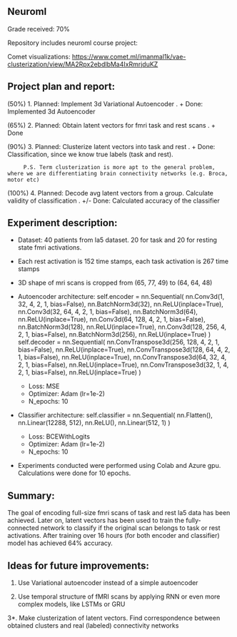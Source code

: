 ## Neuroml

Grade received: 70%


Repository includes neuroml course project:

Comet visualizations:   https://www.comet.ml/imanmal1k/vae-clusterization/view/MA2Rpx2ebdlbMa4IxRmrjduKZ


## Project plan and report:

(50%) 1. Planned: Implement 3d Variational Autoencoder   . +  Done: Implemented 3d Autoencoder

(65%) 2. Planned: Obtain latent vectors for fmri task and rest scans    . +     Done

(90%) 3. Planned: Clusterize latent vectors into task and rest    .  +      Done: Classification, since we know true labels (task and rest). 

         P.S. Term clusterization is more apt to the general problem, where we are differentiating brain connectivity networks (e.g. Broca, motor etc)
         
(100%) 4. Planned: Decode avg latent vectors from a group. Calculate validity of classification        .        +/- Done: Calculated accuracy of the classifier


## Experiment description:

- Dataset: 40 patients from la5 dataset. 20 for task and 20 for resting state fmri activations.
- Each rest activation is 152 time stamps, each task activation is 267 time stamps
- 3D shape of mri scans is cropped from   (65, 77, 49)   to   (64, 64, 48)

- Autoencoder architecture:
         self.encoder = nn.Sequential(
                nn.Conv3d(1, 32, 4, 2, 1, bias=False),
                nn.BatchNorm3d(32),
                nn.ReLU(inplace=True),
                nn.Conv3d(32, 64, 4, 2, 1, bias=False),
                nn.BatchNorm3d(64),
                nn.ReLU(inplace=True),
                nn.Conv3d(64, 128, 4, 2, 1, bias=False),
                nn.BatchNorm3d(128),
                nn.ReLU(inplace=True),
                nn.Conv3d(128, 256, 4, 2, 1, bias=False),
                nn.BatchNorm3d(256),
                nn.ReLU(inplace=True)
        )
        self.decoder = nn.Sequential(
                nn.ConvTranspose3d(256, 128, 4, 2, 1, bias=False),
                nn.ReLU(inplace=True),
                nn.ConvTranspose3d(128, 64, 4, 2, 1, bias=False),
                nn.ReLU(inplace=True),
                nn.ConvTranspose3d(64, 32, 4, 2, 1, bias=False),
                nn.ReLU(inplace=True),
                nn.ConvTranspose3d(32, 1, 4, 2, 1, bias=False),
                nn.ReLU(inplace=True)
        )  
    - Loss: MSE
    - Optimizer: Adam (lr=1e-2)
    - N_epochs: 10
        
- Classifier architecture:
         self.classifier = nn.Sequential(
            nn.Flatten(),
            nn.Linear(12288, 512),
            nn.ReLU(),
            nn.Linear(512, 1)
        )
     - Loss: BCEWithLogits
     - Optimizer: Adam (lr=1e-2)
     - N_epochs: 10
     
        
 - Experiments conducted were performed using Colab and Azure gpu. Calculations were done for 10 epochs.


## Summary:

The goal of encoding full-size fmri scans of task and rest la5 data has been achieved. Later on, latent vectors has been used to train the fully-connected network to classify if the original scan belongs to task or rest activations. After training over 16 hours (for both encoder and classifier) model has achieved 64% accuracy.


## Ideas for future improvements:

1. Use Variational autoencoder instead of a simple autoencoder

2. Use temporal structure of fMRI scans by applying RNN or even more complex models, like LSTMs or GRU

3*. Make clusterization of latent vectors. Find correspondence between obtained clusters and real (labeled) connectivity networks

